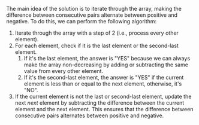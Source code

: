 The main idea of the solution is to iterate through the array, making the difference between consecutive pairs alternate between positive and negative. To do this, we can perform the following algorithm:

1. Iterate through the array with a step of 2 (i.e., process every other element).
1. For each element, check if it is the last element or the second-last element.
   1. If it's the last element, the answer is "YES" because we can always make the array non-decreasing by adding or subtracting the same value from every other element.
   2. If it's the second-last element, the answer is "YES" if the current element is less than or equal to the next element, otherwise, it's "NO".
1. If the current element is not the last or second-last element, update the next *next* element by subtracting the difference between the current element and the next element. This ensures that the difference between consecutive pairs alternates between positive and negative.
